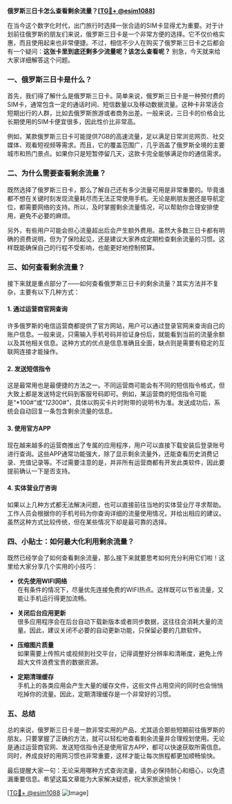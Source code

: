 **俄罗斯三日卡怎么查看剩余流量？[[TG💪+ @esim1088](https://t.me/s/esim1088)]**

在当今这个数字化时代，出门旅行时选择一张合适的SIM卡显得尤为重要。对于计划前往俄罗斯的朋友们来说，俄罗斯三日卡是一个非常方便的选择。它不仅价格实惠，而且使用起来也非常便捷。不过，相信不少人在购买了俄罗斯三日卡之后都会有一个疑问：**这张卡里到底还剩多少流量呢？该怎么查看呢？** 别急，今天就来给大家详细解答这个问题。

### **一、俄罗斯三日卡是什么？**

首先，我们得了解什么是俄罗斯三日卡。简单来说，俄罗斯三日卡是一种预付费的SIM卡，通常包含一定的通话时间、短信数量以及移动数据流量。这种卡非常适合短期出行的人群，比如去俄罗斯旅游或者商务出差。一般来说，三日卡的价格会比长期使用的SIM卡便宜很多，因此性价比非常高。

例如，某款俄罗斯三日卡可能提供7GB的高速流量，足以满足日常浏览网页、社交媒体、观看短视频等需求。而且，它的覆盖范围广，几乎涵盖了俄罗斯全境的主要城市和热门景点。如果你只是短暂停留几天，这款卡完全能够满足你的通信需求。

### **二、为什么需要查看剩余流量？**

既然选择了俄罗斯三日卡，那么了解自己还有多少流量可用是非常重要的。毕竟谁都不想在关键时刻发现流量耗尽而无法正常使用手机。无论是刷朋友圈还是导航定位，都需要网络的支持。所以，及时掌握剩余流量情况，可以帮助你合理安排使用，避免不必要的麻烦。

另外，有些用户可能会担心流量超出后会产生额外费用。虽然大多数三日卡都有明确的资费说明，但为了保险起见，还是建议大家养成定期检查剩余流量的习惯。这样既能确保自己的行程不受影响，也能更好地控制预算。

### **三、如何查看剩余流量？**

接下来就是重点部分了——如何查看俄罗斯三日卡的剩余流量？其实方法并不复杂，主要有以下几种方式：

#### **1. 通过运营商官网查询**
许多俄罗斯的电信运营商都提供了官方网站，用户可以通过登录官网来查询自己的账户信息。一般来说，只需输入手机号码并验证身份后，就能看到当前的流量余额以及其他相关信息。这种方式的优点是信息准确且全面，缺点则是需要有稳定的互联网连接才能操作。

#### **2. 发送短信指令**
这是最常用也是最便捷的方法之一。不同运营商可能会有不同的短信指令格式，但大致上都是发送特定代码到客服号码即可。例如，某运营商的短信指令可能是“*100#”或“*123*00#”，具体以购买卡片时附带的说明书为准。发送成功后，系统会自动回复一条包含剩余流量的信息。

#### **3. 使用官方APP**
现在越来越多的运营商推出了专属的应用程序，用户可以直接下载安装后登录账号进行查询。这些APP通常功能强大，除了显示剩余流量外，还能查看历史消费记录、充值记录等。不过需要注意的是，并非所有运营商都有开发此类软件，因此要提前确认一下是否支持。

#### **4. 实体营业厅咨询**
如果以上几种方式都无法解决问题，也可以直接前往当地的实体营业厅寻求帮助。工作人员会根据你的手机号码为你查询详细的流量使用情况，并给出相应的建议。虽然这种方式比较传统，但在某些情况下却是最可靠的选择。

### **四、小贴士：如何最大化利用剩余流量？**

既然已经学会了如何查看剩余流量，那么接下来就要思考如何充分利用它们啦！这里给大家分享几个实用的小技巧：

- **优先使用WIFI网络**  
  在有条件的情况下，尽量优先连接免费的WIFI热点。这样既可以节省流量，又能让手机运行得更加流畅。

- **关闭后台应用更新**  
  很多应用程序会在后台自动下载新版本或者同步数据，这往往会消耗大量的流量。因此，建议关闭不必要的自动更新功能，只保留必要的几款软件。

- **压缩图片质量**  
  如果需要上传照片或视频到社交平台，记得调整好分辨率和清晰度，避免上传超大文件浪费宝贵的数据资源。

- **定期清理缓存**  
  手机上的各类应用会产生大量的缓存文件，这些文件占用空间的同时也会悄悄吃掉你的流量。因此，定期清理缓存是一个非常好的习惯。

### **五、总结**

总的来说，俄罗斯三日卡是一款非常实用的产品，尤其适合那些短期前往俄罗斯的朋友。只要掌握了正确的方法，就可以轻松地查看剩余流量并合理规划使用。无论是通过运营商官网、发送短信指令还是使用官方APP，都可以快速获取所需信息。同时，养成良好的用网习惯也非常重要，这样才能让每次旅程都更加顺畅愉快。

最后提醒大家一句：无论采用哪种方式查询流量，请务必保持耐心和细心，以免遗漏重要信息。希望这篇文章能为大家解决疑惑，祝大家旅途愉快！

[[TG💪+ @esim1088](https://t.me/s/esim1088) ![Image](https://i.postimg.cc/4NQfJmqS/Snipaste-2025-05-13-00-14-12.png)]